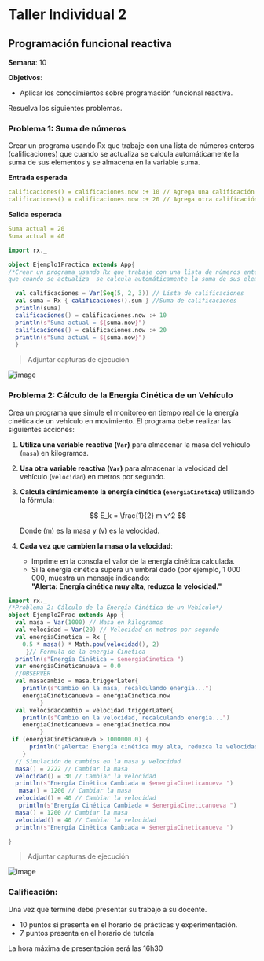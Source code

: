 # Taller Individual  2
## Programación funcional reactiva

**Semana**: 10

**Objetivos**:

- Aplicar los conocimientos sobre programación funcional reactiva.

Resuelva los siguientes problemas.

### Problema 1: Suma de números

Crear un programa usando Rx que trabaje con una lista de números enteros (calificaciones) que cuando se actualiza se calcula automáticamente la suma de sus elementos y se almacena en la variable suma.

**Entrada esperada**
```yaml
calificaciones() = calificaciones.now :+ 10 // Agrega una calificación
calificaciones() = calificaciones.now :+ 20 // Agrega otra calificación
```

**Salida esperada**
```yaml
Suma actual = 20
Suma actual = 40
```
```scala
import rx._

object Ejemplo1Practica extends App{
/*Crear un programa usando Rx que trabaje con una lista de números enteros (calificaciones)
que cuando se actualiza  se calcula automáticamente la suma de sus elementos y se almacena en la variable suma.*/

  val calificaciones = Var(Seq(5, 2, 3)) // Lista de calificaciones
  val suma = Rx { calificaciones().sum } //Suma de calificaciones
  println(suma)
  calificaciones() = calificaciones.now :+ 10
  println(s"Suma actual = ${suma.now}")
  calificaciones() = calificaciones.now :+ 20
  println(s"Suma actual = ${suma.now}")
  }
```

> Adjuntar capturas de ejecución  

![image](https://github.com/user-attachments/assets/479913e4-c573-4cbc-b1bf-8a54e99b47b2)

### Problema 2: Cálculo de la Energía Cinética de un Vehículo

Crea un programa que simule el monitoreo en tiempo real de la energía cinética de un vehículo en movimiento. El programa debe realizar las siguientes acciones:

1. **Utiliza una variable reactiva (`Var`)** para almacenar la masa del vehículo (`masa`) en kilogramos.
2. **Usa otra variable reactiva (`Var`)** para almacenar la velocidad del vehículo (`velocidad`) en metros por segundo.
3. **Calcula dinámicamente la energía cinética (`energiaCinetica`)** utilizando la fórmula:

   $$
   E_k = \frac{1}{2} m v^2
   $$

   Donde \(m\) es la masa y \(v\) es la velocidad.

4. **Cada vez que cambien la masa o la velocidad**:
   - Imprime en la consola el valor de la energía cinética calculada.
   - Si la energía cinética supera un umbral dado (por ejemplo, 1 000 000, muestra un mensaje indicando:  
     **"Alerta: Energía cinética muy alta, reduzca la velocidad."**

```scala
import rx._
/*Problema 2: Cálculo de la Energía Cinética de un Vehículo*/
object Ejemplo2Prac extends App {
  val masa = Var(1000) // Masa en kilogramos
  val velocidad = Var(20) // Velocidad en metros por segundo
  val energiaCinetica = Rx {
    0.5 * masa() * Math.pow(velocidad(), 2)
     }// Formula de la energia Cinetica
  println(s"Energía Cinética = $energiaCinetica ")
  var energiaCineticanueva = 0.0
  //OBSERVER
  val masacambio = masa.triggerLater{
    println(s"Cambio en la masa, recalculando energía...")
    energiaCineticanueva = energiaCinetica.now
         }
  val velocidadcambio = velocidad.triggerLater{
    println(s"Cambio en la velocidad, recalculando energía...")
    energiaCineticanueva = energiaCinetica.now
         }
 if (energiaCineticanueva > 1000000.0) {
      println("¡Alerta: Energía cinética muy alta, reduzca la velocidad!")
    }
  // Simulación de cambios en la masa y velocidad
  masa() = 2222 // Cambiar la masa
  velocidad() = 30 // Cambiar la velocidad
  println(s"Energía Cinética Cambiada = $energiaCineticanueva ")
   masa() = 1200 // Cambiar la masa
  velocidad() = 40 // Cambiar la velocidad
   println(s"Energía Cinética Cambiada = $energiaCineticanueva ")
  masa() = 1200 // Cambiar la masa
  velocidad() = 40 // Cambiar la velocidad
  println(s"Energía Cinética Cambiada = $energiaCineticanueva ")

}
```
> Adjuntar capturas de ejecución

![image](https://github.com/user-attachments/assets/cd6b8ba8-9b52-4d4f-ad43-ce236926498f)


### Calificación:

Una vez que termine debe presentar su trabajo a su docente.

- 10 puntos si presenta en el horario de prácticas y experimentación.
- 7 puntos presenta en el horario de tutoría

La hora máxima de presentación será las 16h30
